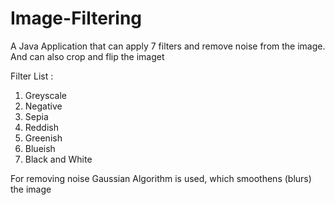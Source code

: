 # Image-Filtering
A Java Application that can apply 7 filters and remove noise from the image. And can also crop and flip the imaget

Filter List : 
1. Greyscale
2. Negative
3. Sepia
4. Reddish
5. Greenish
6. Blueish
7. Black and White

For removing noise Gaussian Algorithm is used, which smoothens (blurs) the image 
